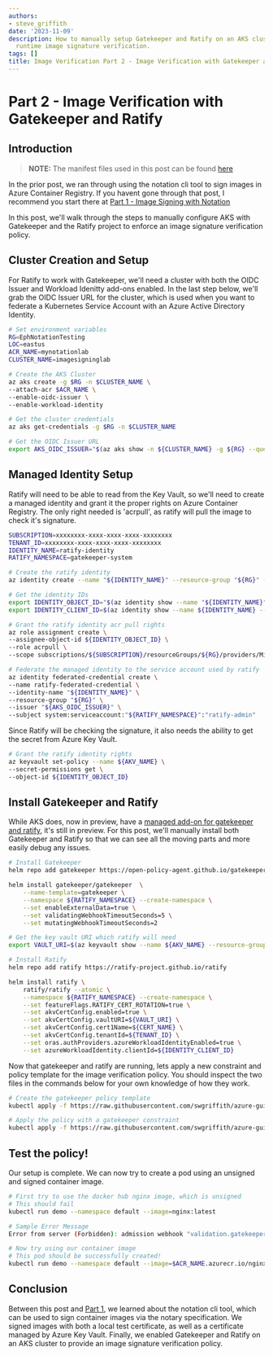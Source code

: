 ```yaml
---
authors:
- steve_griffith
date: '2023-11-09'
description: How to manually setup Gatekeeper and Ratify on an AKS cluster to enable
  runtime image signature verification.
tags: []
title: Image Verification Part 2 - Image Verification with Gatekeeper and Ratify
---
```


# Part 2 - Image Verification with Gatekeeper and Ratify

## Introduction

>**NOTE:** The manifest files used in this post can be found [here](https://github.com/swgriffith/azure-guides/tree/master/image-signing)

In the prior post, we ran through using the notation cli tool to sign images in Azure Container Registry. If you havent gone through that post, I recommend you start there at [Part 1 - Image Signing with Notation](./part1-notation-usage.html)

<!-- truncate -->

In this post, we'll walk through the steps to manually configure AKS with Gatekeeper and the Ratify project to enforce an image signature verification policy.

## Cluster Creation and Setup

For Ratify to work with Gatekeeper, we'll need a cluster with both the OIDC Issuer and Workload Idenitty add-ons enabled. In the last step below, we'll grab the OIDC Issuer URL for the cluster, which is used when you want to federate a Kubernetes Service Account with an Azure Active Directory Identity.

```bash
# Set environment variables
RG=EphNotationTesting
LOC=eastus
ACR_NAME=mynotationlab
CLUSTER_NAME=imagesigninglab

# Create the AKS Cluster
az aks create -g $RG -n $CLUSTER_NAME \
--attach-acr $ACR_NAME \
--enable-oidc-issuer \
--enable-workload-identity

# Get the cluster credentials
az aks get-credentials -g $RG -n $CLUSTER_NAME

# Get the OIDC Issuer URL
export AKS_OIDC_ISSUER="$(az aks show -n ${CLUSTER_NAME} -g ${RG} --query "oidcIssuerProfile.issuerUrl" -otsv)"
```

## Managed Identity Setup

Ratify will need to be able to read from the Key Vault, so we'll need to create a managed identity and grant it the proper rights on Azure Container Registry. The only right needed is 'acrpull', as ratify will pull the image to check it's signature.

```bash
SUBSCRIPTION=xxxxxxxx-xxxx-xxxx-xxxx-xxxxxxxx
TENANT_ID=xxxxxxxx-xxxx-xxxx-xxxx-xxxxxxxx
IDENTITY_NAME=ratify-identity
RATIFY_NAMESPACE=gatekeeper-system

# Create the ratify identity
az identity create --name "${IDENTITY_NAME}" --resource-group "${RG}" --location "${LOC}" --subscription "${SUBSCRIPTION}"

# Get the identity IDs
export IDENTITY_OBJECT_ID="$(az identity show --name "${IDENTITY_NAME}" --resource-group "${RG}" --query 'principalId' -otsv)"
export IDENTITY_CLIENT_ID=$(az identity show --name ${IDENTITY_NAME} --resource-group ${RG} --query 'clientId' -o tsv)

# Grant the ratify identity acr pull rights
az role assignment create \
--assignee-object-id ${IDENTITY_OBJECT_ID} \
--role acrpull \
--scope subscriptions/${SUBSCRIPTION}/resourceGroups/${RG}/providers/Microsoft.ContainerRegistry/registries/${ACR_NAME}

# Federate the managed identity to the service account used by ratify
az identity federated-credential create \
--name ratify-federated-credential \
--identity-name "${IDENTITY_NAME}" \
--resource-group "${RG}" \
--issuer "${AKS_OIDC_ISSUER}" \
--subject system:serviceaccount:"${RATIFY_NAMESPACE}":"ratify-admin"
```

Since Ratify will be checking the signature, it also needs the ability to get the secret from Azure Key Vault.

```bash
# Grant the ratify identity rights
az keyvault set-policy --name ${AKV_NAME} \
--secret-permissions get \
--object-id ${IDENTITY_OBJECT_ID}
```

## Install Gatekeeper and Ratify

While AKS does, now in preview, have a [managed add-on for gatekeeper and ratify](https://learn.microsoft.com/en-us/azure/aks/image-integrity?tabs=azure-cli), it's still in preview. For this post, we'll manually install both Gatekeeper and Ratify so that we can see all the moving parts and more easily debug any issues. 

```bash
# Install Gatekeeper
helm repo add gatekeeper https://open-policy-agent.github.io/gatekeeper/charts

helm install gatekeeper/gatekeeper  \
    --name-template=gatekeeper \
    --namespace ${RATIFY_NAMESPACE} --create-namespace \
    --set enableExternalData=true \
    --set validatingWebhookTimeoutSeconds=5 \
    --set mutatingWebhookTimeoutSeconds=2

# Get the key vault URI which ratify will need
export VAULT_URI=$(az keyvault show --name ${AKV_NAME} --resource-group ${RG} --query "properties.vaultUri" -o tsv)

# Install Ratify
helm repo add ratify https://ratify-project.github.io/ratify

helm install ratify \
    ratify/ratify --atomic \
    --namespace ${RATIFY_NAMESPACE} --create-namespace \
    --set featureFlags.RATIFY_CERT_ROTATION=true \
    --set akvCertConfig.enabled=true \
    --set akvCertConfig.vaultURI=${VAULT_URI} \
    --set akvCertConfig.cert1Name=${CERT_NAME} \
    --set akvCertConfig.tenantId=${TENANT_ID} \
    --set oras.authProviders.azureWorkloadIdentityEnabled=true \
    --set azureWorkloadIdentity.clientId=${IDENTITY_CLIENT_ID}
```

Now that gatekeeper and ratify are running, lets apply a new constraint and policy template for the image verification policy. You should inspect the two files in the commands below for your own knowledge of how they work.

```bash
# Create the gatekeeper policy template
kubectl apply -f https://raw.githubusercontent.com/swgriffith/azure-guides/master/image-signing/ratify-policy-template.yaml

# Apply the policy with a gatekeeper constraint
kubectl apply -f https://raw.githubusercontent.com/swgriffith/azure-guides/master/image-signing/ratify-policy-constraint.yaml
```

## Test the policy!

Our setup is complete. We can now try to create a pod using an unsigned and signed container image.

```bash
# First try to use the docker hub nginx image, which is unsigned
# This should fail
kubectl run demo --namespace default --image=nginx:latest

# Sample Error Message
Error from server (Forbidden): admission webhook "validation.gatekeeper.sh" denied the request: [ratify-constraint] Subject failed verification: docker.io/library/nginx@sha256:86e53c4c16a6a276b204b0fd3a8143d86547c967dc8258b3d47c3a21bb68d3c6

# Now try using our container image
# This pod should be successfully created!
kubectl run demo --namespace default --image=$ACR_NAME.azurecr.io/nginx@$IMAGE_SHA
```

## Conclusion

Between this post and [Part 1](./part1-notation-usage.html), we learned about the notation cli tool, which can be used to sign container images via the notary specification. We signed images with both a local test certificate, as well as a certificate managed by Azure Key Vault. Finally, we enabled Gatekeeper and Ratify on an AKS cluster to provide an image signature verification policy.